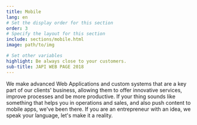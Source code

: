 ```yaml
---
title: Mobile
lang: en
# Set the display order for this section
order: 3
# Specify the layout for this section
include: sections/mobile.html
image: path/to/img

# Set other variables
highlight: Be always close to your customers.
sub-title: JAPI WEB PAGE 2018
---
```



We make advanced Web Applications and custom systems that are a key part of our clients'
business, allowing them to offer innovative services, improve processes and be more productive.
If your thing sounds like something that helps you in operations and sales, and also push content to
mobile apps, we've been there. If you are an entrepreneur with an idea, we speak your language,
let's make it a reality.